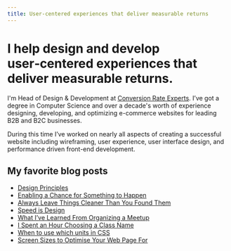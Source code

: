 ```yaml
---
title: User‑centered experiences that deliver measurable returns
---
```


# I help design and develop user‑centered experiences that deliver measurable returns.

I'm Head of Design & Development at [Conversion Rate Experts](http://www.conversion-rate-experts.com/). I’ve got a degree in Computer Science and over a decade's worth of experience designing, developing, and optimizing e-commerce websites for leading B2B and B2C businesses.

During this time I’ve worked on nearly all aspects of creating a successful website including wireframing, user experience, user interface design, and performance driven front-end development.

## My favorite blog posts

* [Design Principles](https://daveredfern.com/design-principles/)
* [Enabling a Chance for Something to Happen](https://daveredfern.com/enabling-a-chance-for-something-to-happen/)
* [Always Leave Things Cleaner Than You Found Them](https://daveredfern.com/always-leave-things-cleaner-than-you-found-them/)
* [Speed is Design](https://daveredfern.com/speed-is-design/)
* [What I’ve Learned From Organizing a Meetup](https://daveredfern.com/organizing-a-meetup/)
* [I Spent an Hour Choosing a Class Name](https://daveredfern.com/choosing-a-class-name/)
* [When to use which units in CSS](https://daveredfern.com/use-units-css/)
* [Screen Sizes to Optimise Your Web Page For](https://daveredfern.com/screen-sizes/)
